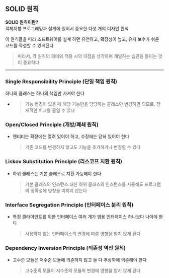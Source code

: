 ## SOLID 원칙

**SOLID 원칙이란?**  
객체지향 프로그래밍과 설계에 있어서 중요한 다섯 개의 디자인 원칙

이 원칙들을 따라 소프트웨어를 설계 하면 유연하고, 확장성이 높고, 유지 보수가 쉬운 코드를 작성할 수 있게된다

> 따라서, 각 원칙의 의미와 적용 시의 이점을 생각하며 개발하는 습관을 들이는 것이 중요하다

---

### **S**ingle Responsibility Principle (단일 책임 원칙)

하나의 클래스는 하나의 책임만 가져야 한다

- > 기능 변경이 있을 때 해당 기능만을 담당하는 클래스만 변경하면 되므로, 잠재적인 버그를 줄일 수 있다

### **O**pen/Closed Principle (개방/폐쇄 원칙)

- 엔티티는 확장에는 열려 있어야 하고, 수정에는 닫혀 있어야 한다
  > 기존 코드를 변경하지 않고도 기능을 추가하거나 변경할 수 있다

### **L**iskov Substitution Principle (리스코프 치환 원칙)

- 하위 클래스는 기본 클래스로 치환 가능해야 한다
  > 기본 클래스의 인스턴스 대신 하위 클래스의 인스턴스를 사용해도 프로그램의 정확성에 영향을 미치지 않는다

### **I**nterface Segregation Principle (인터페이스 분리 원칙)

- 특정 클라이언트를 위한 인터페이스 여러 개가 범용 인터페이스 하나보다 나아야 한다
  > 사용하지 않는 인터페이스의 변경에 따른 영향을 받지 않게 된다

### **D**ependency Inversion Principle (의존성 역전 원칙)

- 고수준 모듈은 저수준 모듈에 의존하지 않고 둘 다 추상화에 의존해야 한다
  > 고수준의 모듈이 저수준의 모듈의 변경에 영향을 받지 않게 된다
